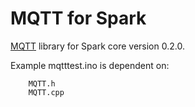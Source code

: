 MQTT for Spark
============

<a href="http://mqtt.org/" target=_blank>MQTT</a> library for Spark core version 0.2.0.

Example mqtttest.ino is dependent on:

        MQTT.h
        MQTT.cpp
